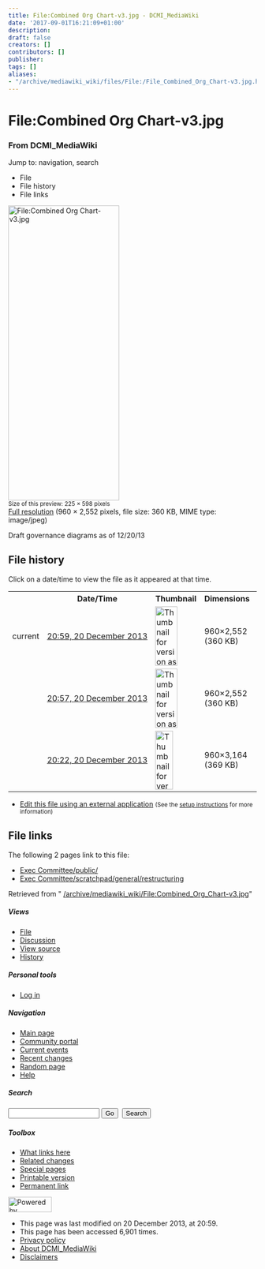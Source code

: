```yaml
---
title: File:Combined Org Chart-v3.jpg - DCMI_MediaWiki
date: '2017-09-01T16:21:09+01:00'
description: 
draft: false
creators: []
contributors: []
publisher: 
tags: []
aliases:
- "/archive/mediawiki_wiki/files/File:/File_Combined_Org_Chart-v3.jpg.html"
---
```


<a id="top"></a>
# File:Combined Org Chart-v3.jpg

### From DCMI\_MediaWiki

Jump to: navigation, search
<!-- start content -->
- File
- File history
- File links

 [<img alt="File:Combined Org Chart-v3.jpg" src="/images/9/9b/Combined_Org_Chart-v3.jpg" width="225" height="598">](/archive/mediawiki_wiki/files/Combined_Org_Chart-v3.jpg)  
<small>Size of this preview: 225 × 598 pixels</small>  
 [Full resolution](/images/9/9b/Combined_Org_Chart-v3.jpg)‎ (960 × 2,552 pixels, file size: 360 KB, MIME type: image/jpeg)

Draft governance diagrams as of 12/20/13

<!-- 
NewPP limit report
Preprocessor node count: 1/1000000
Post-expand include size: 0/2097152 bytes
Template argument size: 0/2097152 bytes
Expensive parser function count: 0/100
-->
## File history

Click on a date/time to view the file as it appeared at that time.

<table class="wikitable filehistory">
  <tr>
    <td></td>
    <th>Date/Time</th>
    <th>Thumbnail</th>
    <th>Dimensions</th>
    <th>User</th>
    <th>Comment</th>
  </tr>
  <tr>
    <td>current</td>
    <td class="filehistory-selected" style="white-space: nowrap;"><a href="/archive/mediawiki_wiki/files/Combined_Org_Chart-v3.jpg">20:59, 20 December 2013</a></td>
    <td><a href="/images/9/9b/Combined_Org_Chart-v3.jpg"><img alt="Thumbnail for version as of 20:59, 20 December 2013" src="/images/9/9b/Combined_Org_Chart-v3.jpg" width="45" height="120"></a></td>
    <td>960×2,552 <span style="white-space: nowrap;">(360 KB)</span>
    </td>
    <td>
      <a href="/index.php?title=User:MikeCrandall&amp;action=edit&amp;redlink=1" class="new mw-userlink" title="User:MikeCrandall (page does not exist)">MikeCrandall</a> <span style="white-space: nowrap;"> <span class="mw-usertoollinks">(<a href="/index.php?title=User_talk:MikeCrandall&amp;action=edit&amp;redlink=1" class="new" title="User talk:MikeCrandall (page does not exist)">Talk</a> | <a href="/index.php/Special:Contributions/MikeCrandall" title="Special:Contributions/MikeCrandall">contribs</a>)</span></span>
    </td>
    <td></td>
  </tr>
  <tr>
    <td></td>
    <td style="white-space: nowrap;"><a href="/images/archive/9/9b/20131220205901%21Combined_Org_Chart-v3.jpg">20:57, 20 December 2013</a></td>
    <td><a href="/images/archive/9/9b/20131220205901%21Combined_Org_Chart-v3.jpg"><img alt="Thumbnail for version as of 20:57, 20 December 2013" src="/images/archive/9/9b/20131220205901%21Combined_Org_Chart-v3.jpg" width="45" height="120"></a></td>
    <td>960×2,552 <span style="white-space: nowrap;">(360 KB)</span>
    </td>
    <td>
      <a href="/index.php?title=User:MikeCrandall&amp;action=edit&amp;redlink=1" class="new mw-userlink" title="User:MikeCrandall (page does not exist)">MikeCrandall</a> <span style="white-space: nowrap;"> <span class="mw-usertoollinks">(<a href="/index.php?title=User_talk:MikeCrandall&amp;action=edit&amp;redlink=1" class="new" title="User talk:MikeCrandall (page does not exist)">Talk</a> | <a href="/index.php/Special:Contributions/MikeCrandall" title="Special:Contributions/MikeCrandall">contribs</a>)</span></span>
    </td>
    <td></td>
  </tr>
  <tr>
    <td></td>
    <td style="white-space: nowrap;"><a href="/images/archive/9/9b/20131220205715%21Combined_Org_Chart-v3.jpg">20:22, 20 December 2013</a></td>
    <td><a href="/images/archive/9/9b/20131220205715%21Combined_Org_Chart-v3.jpg"><img alt="Thumbnail for version as of 20:22, 20 December 2013" src="/images/archive/9/9b/20131220205715%21Combined_Org_Chart-v3.jpg" width="36" height="119"></a></td>
    <td>960×3,164 <span style="white-space: nowrap;">(369 KB)</span>
    </td>
    <td>
      <a href="/index.php?title=User:MikeCrandall&amp;action=edit&amp;redlink=1" class="new mw-userlink" title="User:MikeCrandall (page does not exist)">MikeCrandall</a> <span style="white-space: nowrap;"> <span class="mw-usertoollinks">(<a href="/index.php?title=User_talk:MikeCrandall&amp;action=edit&amp;redlink=1" class="new" title="User talk:MikeCrandall (page does not exist)">Talk</a> | <a href="/index.php/Special:Contributions/MikeCrandall" title="Special:Contributions/MikeCrandall">contribs</a>)</span></span>
    </td>
    <td> <span class="comment">(Draft governance diagrams as of 12/20/13)</span>
    </td>
  </tr>
</table>

  

- [Edit this file using an external application](/index.php?title=File:Combined_Org_Chart-v3.jpg&action=edit&externaledit=true&mode=file "File:Combined Org Chart-v3.jpg") <small>(See the <a href="http://www.mediawiki.org/wiki/Manual:External_editors" class="external text" rel="nofollow">setup instructions</a> for more information)</small>

## File links

The following 2 pages link to this file:

- [Exec Committee/public/](/index.php/Exec_Committee/public/ "Exec Committee/public/")
- [Exec Committee/scratchpad/general/restructuring](/index.php/Exec_Committee/scratchpad/general/restructuring "Exec Committee/scratchpad/general/restructuring")

Retrieved from " [/archive/mediawiki_wiki/File:Combined\_Org\_Chart-v3.jpg](/archive/mediawiki_wiki/files/File:/File:Combined_Org_Chart-v3.jpg.html)"

<!-- end content -->

##### Views

- [File](/archive/mediawiki_wiki/files/File:/File:Combined_Org_Chart-v3.jpg.html "View the file page [c]")
- [Discussion](/index.php?title=File_talk:Combined_Org_Chart-v3.jpg&action=edit&redlink=1 "Discussion about the content page [t]")
- [View source](/index.php?title=File:Combined_Org_Chart-v3.jpg&action=edit "This page is protected.
You can view its source [e]")
- [History](/index.php?title=File:Combined_Org_Chart-v3.jpg&action=history "Past revisions of this page [h]")

##### Personal tools

- [Log in](/index.php?title=Special:UserLogin&returnto=File:Combined_Org_Chart-v3.jpg "You are encouraged to log in; however, it is not mandatory [o]")

<script type="text/javascript"> if (window.isMSIE55) fixalpha(); </script>

##### Navigation

- [Main page](/index.php/Main_Page "Visit the main page [z]")
- [Community portal](/index.php/DCMI_MediaWiki:Community_portal "About the project, what you can do, where to find things")
- [Current events](/index.php/DCMI_MediaWiki:Current_events "Find background information on current events")
- [Recent changes](/index.php/Special:RecentChanges "The list of recent changes in the wiki [r]")
- [Random page](/index.php/Special:Random "Load a random page [x]")
- [Help](/index.php/Help:Contents "The place to find out")

##### <label for="searchInput">Search</label>

<form action="/index.php" id="searchform">
				<input type="hidden" name="title" value="Special:Search">
				<input id="searchInput" title="Search DCMI_MediaWiki" accesskey="f" type="search" name="search">
				<input type="submit" name="go" class="searchButton" id="searchGoButton" value="Go" title="Go to a page with this exact name if exists"> 
				<input type="submit" name="fulltext" class="searchButton" id="mw-searchButton" value="Search" title="Search the pages for this text">
			</form>

##### Toolbox

- [What links here](/index.php/Special:WhatLinksHere/File:Combined_Org_Chart-v3.jpg "List of all wiki pages that link here [j]")
- [Related changes](/index.php/Special:RecentChangesLinked/File:Combined_Org_Chart-v3.jpg "Recent changes in pages linked from this page [k]")
- [Special pages](/index.php/Special:SpecialPages "List of all special pages [q]")
- [Printable version](/index.php?title=File:Combined_Org_Chart-v3.jpg&printable=yes "Printable version of this page [p]")
- [Permanent link](/index.php?title=File:Combined_Org_Chart-v3.jpg&oldid=5851 "Permanent link to this revision of the page")

<!-- end of the left (by default at least) column -->

 [<img src="/skins/common/images/poweredby_mediawiki_88x31.png" height="31" width="88" alt="Powered by MediaWiki">](http://www.mediawiki.org/)

- This page was last modified on 20 December 2013, at 20:59.
- This page has been accessed 6,901 times.
- [Privacy policy](/index.php/DCMI_MediaWiki:Privacy_policy "DCMI MediaWiki:Privacy policy")
- [About DCMI\_MediaWiki](/index.php/DCMI_MediaWiki:About "DCMI MediaWiki:About")
- [Disclaimers](/index.php/DCMI_MediaWiki:General_disclaimer "DCMI MediaWiki:General disclaimer")

<script>if (window.runOnloadHook) runOnloadHook();</script><!-- Served in 0.462 secs. -->
